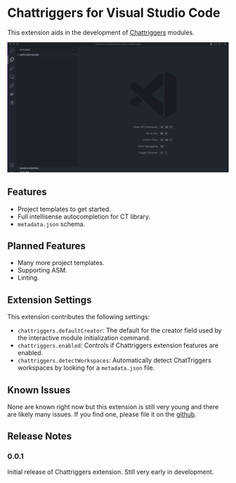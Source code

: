 # Chattriggers for Visual Studio Code

This extension aids in the development of [Chattriggers](https://chattriggers.com) modules.


![Initializing a project](./screenshots/project_initialization.gif)

## Features

* Project templates to get started.
* Full intellisense autocompletion for CT library.
* `metadata.json` schema.

## Planned Features

* Many more project templates.
* Supporting ASM.
* Linting.

## Extension Settings

This extension contributes the following settings:

* `chattriggers.defaultCreator`: The default for the creator field used by the interactive module initialization command.
* `chattriggers.enabled`: Controls if Chattriggers extension features are enabled.
* `chattriggers.detectWorkspaces`: Automatically detect ChatTriggers workspaces by looking for a `metadata.json` file.

## Known Issues

None are known right now but this extension is still very young and there are likely many issues. If you find one, please file it on the [github](https://github.com/Maxssho13/Chattriggers-vscode/issues).

## Release Notes

### 0.0.1

Initial release of Chattriggers extension. Still very early in development.


